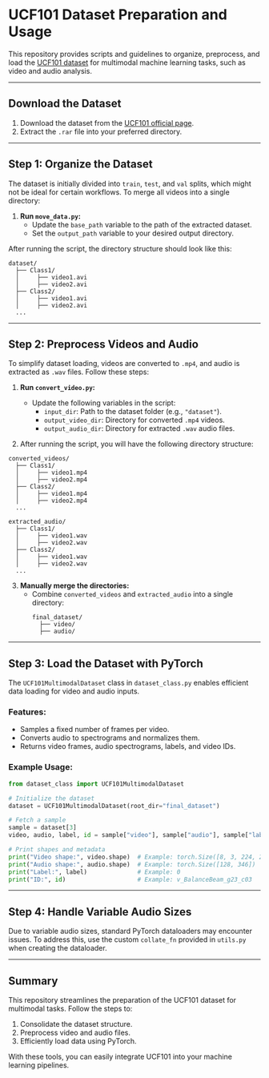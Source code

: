 # **UCF101 Dataset Preparation and Usage**

This repository provides scripts and guidelines to organize, preprocess, and load the [UCF101 dataset](https://www.crcv.ucf.edu/data/UCF101.php) for multimodal machine learning tasks, such as video and audio analysis.

---

## **Download the Dataset**

1. Download the dataset from the [UCF101 official page](https://www.crcv.ucf.edu/data/UCF101/UCF101.rar).  
2. Extract the `.rar` file into your preferred directory.

---

## **Step 1: Organize the Dataset**

The dataset is initially divided into `train`, `test`, and `val` splits, which might not be ideal for certain workflows. To merge all videos into a single directory:

1. **Run `move_data.py`:**
   - Update the `base_path` variable to the path of the extracted dataset.
   - Set the `output_path` variable to your desired output directory.

After running the script, the directory structure should look like this:

```
dataset/
  ├── Class1/
  │     ├── video1.avi
  │     ├── video2.avi
  ├── Class2/
  │     ├── video1.avi
  │     ├── video2.avi
  ...
```

---

## **Step 2: Preprocess Videos and Audio**

To simplify dataset loading, videos are converted to `.mp4`, and audio is extracted as `.wav` files. Follow these steps:

1. **Run `convert_video.py`:**
   - Update the following variables in the script:
     - `input_dir`: Path to the dataset folder (e.g., `"dataset"`).
     - `output_video_dir`: Directory for converted `.mp4` videos.
     - `output_audio_dir`: Directory for extracted `.wav` audio files.

2. After running the script, you will have the following directory structure:

```
converted_videos/
  ├── Class1/
  │     ├── video1.mp4
  │     ├── video2.mp4
  ├── Class2/
  │     ├── video1.mp4
  │     ├── video2.mp4
  ...

extracted_audio/
  ├── Class1/
  │     ├── video1.wav
  │     ├── video2.wav
  ├── Class2/
  │     ├── video1.wav
  │     ├── video2.wav
  ...
```

3. **Manually merge the directories:**
   - Combine `converted_videos` and `extracted_audio` into a single directory:
     ```
     final_dataset/
       ├── video/
       ├── audio/
     ```

---

## **Step 3: Load the Dataset with PyTorch**

The `UCF101MultimodalDataset` class in `dataset_class.py` enables efficient data loading for video and audio inputs.

### **Features:**
- Samples a fixed number of frames per video.
- Converts audio to spectrograms and normalizes them.
- Returns video frames, audio spectrograms, labels, and video IDs.

### **Example Usage:**

```python
from dataset_class import UCF101MultimodalDataset

# Initialize the dataset
dataset = UCF101MultimodalDataset(root_dir="final_dataset")

# Fetch a sample
sample = dataset[3]
video, audio, label, id = sample["video"], sample["audio"], sample["label"], sample["id"]

# Print shapes and metadata
print("Video shape:", video.shape)  # Example: torch.Size([8, 3, 224, 224])
print("Audio shape:", audio.shape)  # Example: torch.Size([128, 346])
print("Label:", label)              # Example: 0
print("ID:", id)                    # Example: v_BalanceBeam_g23_c03
```

---

## **Step 4: Handle Variable Audio Sizes**

Due to variable audio sizes, standard PyTorch dataloaders may encounter issues. To address this, use the custom `collate_fn` provided in `utils.py` when creating the dataloader.

---

## **Summary**

This repository streamlines the preparation of the UCF101 dataset for multimodal tasks. Follow the steps to:
1. Consolidate the dataset structure.
2. Preprocess video and audio files.
3. Efficiently load data using PyTorch.

With these tools, you can easily integrate UCF101 into your machine learning pipelines. 